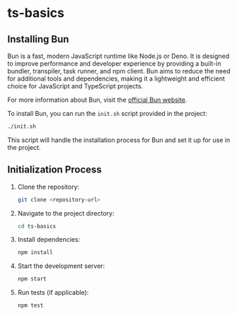 # ts-basics

## Installing Bun

Bun is a fast, modern JavaScript runtime like Node.js or Deno. It is designed to improve performance and developer experience by providing a built-in bundler, transpiler, task runner, and npm client. Bun aims to reduce the need for additional tools and dependencies, making it a lightweight and efficient choice for JavaScript and TypeScript projects.

For more information about Bun, visit the [official Bun website](https://bun.sh/).

To install Bun, you can run the `init.sh` script provided in the project:

```bash
./init.sh
```

This script will handle the installation process for Bun and set it up for use in the project.


## Initialization Process

1. Clone the repository:
    ```bash
    git clone <repository-url>
    ```

2. Navigate to the project directory:
    ```bash
    cd ts-basics
    ```

3. Install dependencies:
    ```bash
    npm install
    ```

4. Start the development server:
    ```bash
    npm start
    ```

5. Run tests (if applicable):
    ```bash
    npm test
    ```
